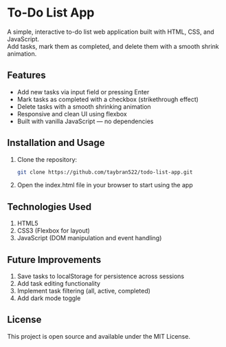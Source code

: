 # To-Do List App

A simple, interactive to-do list web application built with HTML, CSS, and JavaScript.  
Add tasks, mark them as completed, and delete them with a smooth shrink animation.

## Features

- Add new tasks via input field or pressing Enter
- Mark tasks as completed with a checkbox (strikethrough effect)
- Delete tasks with a smooth shrinking animation
- Responsive and clean UI using flexbox
- Built with vanilla JavaScript — no dependencies

## Installation and Usage

1. Clone the repository:

   ```bash
   git clone https://github.com/taybran522/todo-list-app.git
   
2. Open the index.html file in your browser to start using the app

## Technologies Used
1. HTML5
2. CSS3 (Flexbox for layout)
3. JavaScript (DOM manipulation and event handling)

## Future Improvements
1. Save tasks to localStorage for persistence across sessions
2. Add task editing functionality
3. Implement task filtering (all, active, completed)
4. Add dark mode toggle

## License
This project is open source and available under the MIT License.
